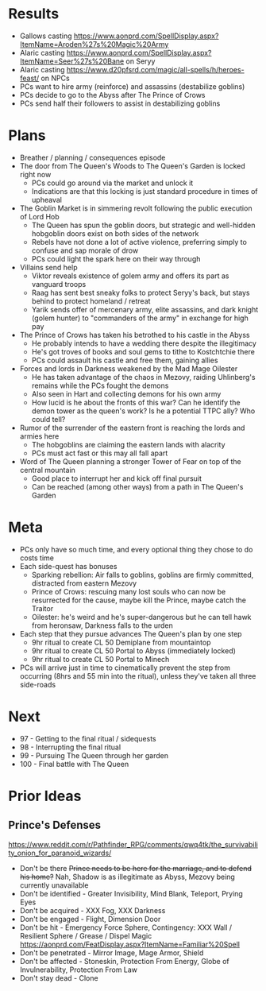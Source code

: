 # Results
- Gallows casting https://www.aonprd.com/SpellDisplay.aspx?ItemName=Aroden%27s%20Magic%20Army
- Alaric casting https://www.aonprd.com/SpellDisplay.aspx?ItemName=Seer%27s%20Bane on Seryy
- Alaric casting https://www.d20pfsrd.com/magic/all-spells/h/heroes-feast/ on NPCs
- PCs want to hire army (reinforce) and assassins (destabilize goblins)
- PCs decide to go to the Abyss after The Prince of Crows
- PCs send half their followers to assist in destabilizing goblins


# Plans
- Breather / planning / consequences episode
- The door from The Queen's Woods to The Queen's Garden is locked right now
  - PCs could go around via the market and unlock it
  - Indications are that this locking is just standard procedure in times of upheaval
- The Goblin Market is in simmering revolt following the public execution of Lord Hob
  - The Queen has spun the goblin doors, but strategic and well-hidden hobgoblin doors exist on both sides of the network
  - Rebels have not done a lot of active violence, preferring simply to confuse and sap morale of drow
  - PCs could light the spark here on their way through
- Villains send help
  - Viktor reveals existence of golem army and offers its part as vanguard troops
  - Raag has sent best sneaky folks to protect Seryy's back, but stays behind to protect homeland / retreat
  - Yarik sends offer of mercenary army, elite assassins, and dark knight (golem hunter) to "commanders of the army" in exchange for high pay
- The Prince of Crows has taken his betrothed to his castle in the Abyss
  - He probably intends to have a wedding there despite the illegitimacy
  - He's got troves of books and soul gems to tithe to Kostchtchie there
  - PCs could assault his castle and free them, gaining allies
- Forces and lords in Darkness weakened by the Mad Mage Oilester
  - He has taken advantage of the chaos in Mezovy, raiding Uhlinberg's remains while the PCs fought the demons
  - Also seen in Hart and collecting demons for his own army
  - How lucid is he about the fronts of this war? Can he identify the demon tower as the queen's work? Is he a potential TTPC ally? Who could tell?
- Rumor of the surrender of the eastern front is reaching the lords and armies here
  - The hobgoblins are claiming the eastern lands with alacrity
  - PCs must act fast or this may all fall apart
- Word of The Queen planning a stronger Tower of Fear on top of the central mountain
  - Good place to interrupt her and kick off final pursuit
  - Can be reached (among other ways) from a path in The Queen's Garden


# Meta
- PCs only have so much time, and every optional thing they chose to do costs time
- Each side-quest has bonuses
  - Sparking rebellion: Air falls to goblins, goblins are firmly committed, distracted from eastern Mezovy
  - Prince of Crows: rescuing many lost souls who can now be resurrected for the cause, maybe kill the Prince, maybe catch the Traitor
  - Oilester: he's weird and he's super-dangerous but he can tell hawk from heronsaw, Darkness falls to the urden
- Each step that they pursue advances The Queen's plan by one step
  - 9hr ritual to create CL 50 Demiplane from mountaintop
  - 9hr ritual to create CL 50 Portal to Abyss (immediately locked)
  - 9hr ritual to create CL 50 Portal to Minech
- PCs will arrive just in time to cinematically prevent the step from occurring (8hrs and 55 min into the ritual), unless they've taken all three side-roads


# Next
- 97 - Getting to the final ritual / sidequests
- 98 - Interrupting the final ritual
- 99 - Pursuing The Queen through her garden
- 100 - Final battle with The Queen



# Prior Ideas
## Prince's Defenses
https://www.reddit.com/r/Pathfinder_RPG/comments/qwq4tk/the_survivability_onion_for_paranoid_wizards/
- Don't be there ~~Prince needs to be here for the marriage, and to defend his home?~~ Nah, Shadow is as illegitimate as Abyss, Mezovy being currently unavailable
- Don't be identified - Greater Invisibility, Mind Blank, Teleport, Prying Eyes
- Don't be acquired - XXX Fog, XXX Darkness
- Don't be engaged - Flight, Dimension Door
- Don't be hit - Emergency Force Sphere, Contingency: XXX Wall / Resilient Sphere / Grease / Dispel Magic
  https://aonprd.com/FeatDisplay.aspx?ItemName=Familiar%20Spell
- Don't be penetrated - Mirror Image, Mage Armor, Shield
- Don't be affected - Stoneskin, Protection From Energy, Globe of Invulnerability, Protection From Law
- Don't stay dead - Clone
